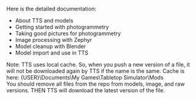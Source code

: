 Here is the detailed documentation:
- About TTS and models
- Getting started with photogrammetry
- Taking good pictures for photogrammetry
- Image processing with Zephyr
- Model cleanup with Blender
- Model import and use in TTS


Note: TTS uses local cache. So, when you push a new version of a file, it will not be downloaded again by TTS if the name is the same.
Cache is here:
{USER}\Documents\My Games\Tabletop Simulator\Mods\
You should remove all files from the repo from models, image, and raw versions. THEN TTS will download the latest version of the file.